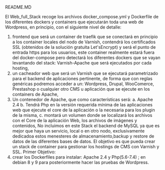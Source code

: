 README.MD

El Web_full_Stack recoge los archivos docker_compose.yml y Dockerfile de los diferentes dockers y containers que ejecutarán
toda una web de Wordpress, en principio, con el siguiente nivel de detalle:
  1. frontend que será un container de traefik que se conectará en principio a los container locales del nodo de Varnish, contendrá los certificados SSL (obtenidos de la solución gratuita Let'sEncrypt) y será el punto de entrada https para los usuarios, este container realmente estará fuera del docker-compose pero detectará los diferentes dockers que se vayan levantando del stack: Varnish-Apache que será ejecutados por cada hosting, 
  2. un cacheador web que será un Varnish que se ejecutará parametrizado para el backend de aplicaciones pertinente, de forma que con reglas genéricas podremos acceder a un: Wordpress, Drupal, WooComerce, Prestashop o cualquier otro CMS u aplicación que se ejecute en los containers de Apache, 
  3. Un contenedor de Apache, que como características será:
    a. Apache 2.4
    b. Tendrá Php en la versión requerida mínima de las aplicaciones web que ejecute el core de la aplicación o la necesaria para los plugin de la misma, 
    c. montará un volumen donde se localizará los archivos con el Core de la aplicación Web, los archivos de imágenes y contenidos, 
No incluimos en este Stack el backend de MySQL ya que es mejor que haya un servicio, local o en otro nodo, exclusivamente dedicadoa estos menesteres de almacenamiento,backup y restore de datos de las diferentes bases de datos. 
El objetivo es que pueda crear un stack de container para gestionar los hostings de CMS con Varnish y SSL.
Primer Objetivo:
1. crear los Dockerfiles para instalar: Apache 2.4 y Php(5.6-7.4) ; en debian 8 y 9 para posteriormente hacer las pruebas de Wordpress.
